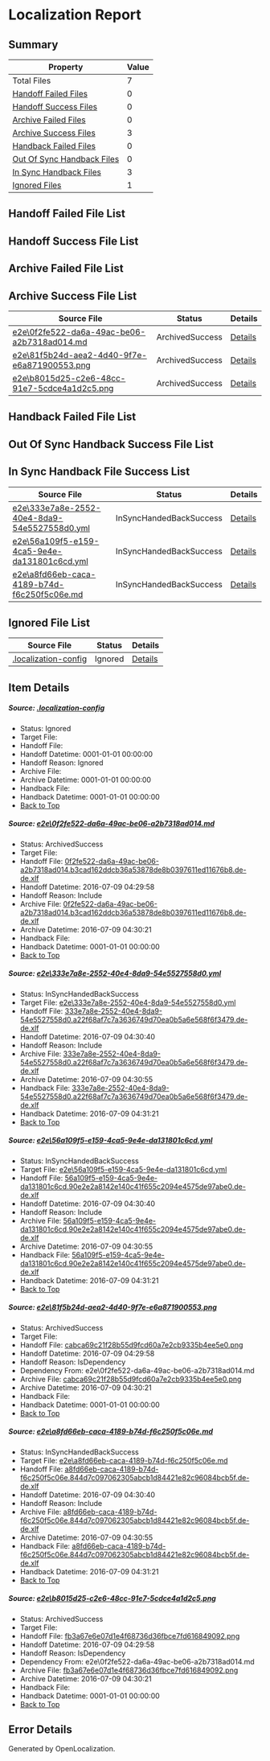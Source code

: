 # <a name='report-top'></a> Localization Report

## Summary
 Property | Value 
 -------- | ----- 
 Total Files | 7
[ Handoff Failed Files ](#handoff-failed-list)| 0
[ Handoff Success Files ](#handoff-success-list)| 0
[ Archive Failed Files ](#archive-failed-list)| 0
[ Archive Success Files ](#archive-success-list)| 3
[ Handback Failed Files ](#handback-failed-list)| 0
[ Out Of Sync Handback Files ](#outofsync-handback-success-list)| 0
[ In Sync Handback Files ](#insync-handback-success-list)| 3
[ Ignored Files ](#ignored-list)| 1

## <a name='handoff-failed-list'></a> Handoff Failed File List

## <a name='handoff-success-list'></a> Handoff Success File List

## <a name='archive-failed-list'></a> Archive Failed File List

## <a name='archive-success-list'></a> Archive Success File List
 Source File | Status | Details 
 ----------- | ------ | ------- 
 [e2e\0f2fe522-da6a-49ac-be06-a2b7318ad014.md](https://github.com/OpenLocalizationTestOrg/oltest/blob/c26c38ef930f3f091db3f0a4c539d18088fe73f9/e2e/0f2fe522-da6a-49ac-be06-a2b7318ad014.md) | ArchivedSuccess | [Details](#1fa891b45a2daa5fa90f1f685b52f91d7f215d8e1)
 [e2e\81f5b24d-aea2-4d40-9f7e-e6a871900553.png](https://github.com/OpenLocalizationTestOrg/oltest/blob/c26c38ef930f3f091db3f0a4c539d18088fe73f9/e2e/81f5b24d-aea2-4d40-9f7e-e6a871900553.png) | ArchivedSuccess | [Details](#cabca69c21f28b55d9fcd60a7e2cb9335b4ee5e04)
 [e2e\b8015d25-c2e6-48cc-91e7-5cdce4a1d2c5.png](https://github.com/OpenLocalizationTestOrg/oltest/blob/c26c38ef930f3f091db3f0a4c539d18088fe73f9/e2e/b8015d25-c2e6-48cc-91e7-5cdce4a1d2c5.png) | ArchivedSuccess | [Details](#fb3a67e6e07d1e4f68736d36fbce7fd6168490926)

## <a name='handback-failed-list'></a> Handback Failed File List

## <a name='outofsync-handback-success-list'></a> Out Of Sync Handback Success File List

## <a name='insync-handback-success-list'></a> In Sync Handback File Success List
 Source File | Status | Details 
 ----------- | ------ | ------- 
 [e2e\333e7a8e-2552-40e4-8da9-54e5527558d0.yml](https://github.com/OpenLocalizationTestOrg/oltest/blob/df9fcd9a40589e3cc31fd97bb43fc79caee82afa/e2e/333e7a8e-2552-40e4-8da9-54e5527558d0.yml) | InSyncHandedBackSuccess | [Details](#894669ef153492a7b3db77b7cebb134b886fad7d2)
 [e2e\56a109f5-e159-4ca5-9e4e-da131801c6cd.yml](https://github.com/OpenLocalizationTestOrg/oltest/blob/df9fcd9a40589e3cc31fd97bb43fc79caee82afa/e2e/56a109f5-e159-4ca5-9e4e-da131801c6cd.yml) | InSyncHandedBackSuccess | [Details](#ee1ff4b58212378b4f8e91716fcd97566361bb553)
 [e2e\a8fd66eb-caca-4189-b74d-f6c250f5c06e.md](https://github.com/OpenLocalizationTestOrg/oltest/blob/df9fcd9a40589e3cc31fd97bb43fc79caee82afa/e2e/a8fd66eb-caca-4189-b74d-f6c250f5c06e.md) | InSyncHandedBackSuccess | [Details](#6d0005d67ae18b01f974dce833fe120930168bac5)

## <a name='ignored-list'></a> Ignored File List
 Source File | Status | Details 
 ----------- | ------ | ------- 
 [.localization-config](https://github.com/OpenLocalizationTestOrg/oltest/blob/df9fcd9a40589e3cc31fd97bb43fc79caee82afa/.localization-config) | Ignored | [Details](#3d4f252ac210baf56311d7e97dcc2db10974dbd20)

## Item Details
##### <a name='3d4f252ac210baf56311d7e97dcc2db10974dbd20'></a> Source: [.localization-config](https://github.com/OpenLocalizationTestOrg/oltest/blob/df9fcd9a40589e3cc31fd97bb43fc79caee82afa/.localization-config)
* Status: Ignored
* Target File: 
* Handoff File: 
* Handoff Datetime: 0001-01-01 00:00:00
* Handoff Reason: Ignored
* Archive File: 
* Archive Datetime: 0001-01-01 00:00:00
* Handback File: 
* Handback Datetime: 0001-01-01 00:00:00
* [Back to Top](#report-top)

##### <a name='1fa891b45a2daa5fa90f1f685b52f91d7f215d8e1'></a> Source: [e2e\0f2fe522-da6a-49ac-be06-a2b7318ad014.md](https://github.com/OpenLocalizationTestOrg/oltest/blob/c26c38ef930f3f091db3f0a4c539d18088fe73f9/e2e/0f2fe522-da6a-49ac-be06-a2b7318ad014.md)
* Status: ArchivedSuccess
* Target File: 
* Handoff File: [0f2fe522-da6a-49ac-be06-a2b7318ad014.b3cad162ddcb36a53878de8b0397611ed11676b8.de-de.xlf](https://github.com/OpenLocalizationTestOrg/olhandoff-e2e/blob/36907674fe6ba49eca6d8ff530bd4785ab90ddde/ol-handoff/OpenLocalizationTestOrg/oltest-dede-fly/ci/ht/0f2fe522-da6a-49ac-be06-a2b7318ad014.b3cad162ddcb36a53878de8b0397611ed11676b8.de-de.xlf)
* Handoff Datetime: 2016-07-09 04:29:58
* Handoff Reason: Include
* Archive File: [0f2fe522-da6a-49ac-be06-a2b7318ad014.b3cad162ddcb36a53878de8b0397611ed11676b8.de-de.xlf](https://github.com/OpenLocalizationTestOrg/olhandoff-e2e/blob/972ddace45c2d0133df0a28bdd078baf936612ed/ol-archive/OpenLocalizationTestOrg/oltest-dede-fly/ci/ht/0f2fe522-da6a-49ac-be06-a2b7318ad014.b3cad162ddcb36a53878de8b0397611ed11676b8.de-de.xlf)
* Archive Datetime: 2016-07-09 04:30:21
* Handback File: 
* Handback Datetime: 0001-01-01 00:00:00
* [Back to Top](#report-top)

##### <a name='894669ef153492a7b3db77b7cebb134b886fad7d2'></a> Source: [e2e\333e7a8e-2552-40e4-8da9-54e5527558d0.yml](https://github.com/OpenLocalizationTestOrg/oltest/blob/df9fcd9a40589e3cc31fd97bb43fc79caee82afa/e2e/333e7a8e-2552-40e4-8da9-54e5527558d0.yml)
* Status: InSyncHandedBackSuccess
* Target File: [e2e\333e7a8e-2552-40e4-8da9-54e5527558d0.yml](https://github.com/OpenLocalizationTestOrg/oltest-dede-fly/blob/9ef2efd802a1a0ceac1179ead5ef00ba9e75460b/e2e/333e7a8e-2552-40e4-8da9-54e5527558d0.yml)
* Handoff File: [333e7a8e-2552-40e4-8da9-54e5527558d0.a22f68af7c7a3636749d70ea0b5a6e568f6f3479.de-de.xlf](https://github.com/OpenLocalizationTestOrg/olhandoff-e2e/blob/c6eae8daf2756a0fa0160492bdff3c1de4f91a7c/ol-handoff/OpenLocalizationTestOrg/oltest-dede-fly/ci/ht/333e7a8e-2552-40e4-8da9-54e5527558d0.a22f68af7c7a3636749d70ea0b5a6e568f6f3479.de-de.xlf)
* Handoff Datetime: 2016-07-09 04:30:40
* Handoff Reason: Include
* Archive File: [333e7a8e-2552-40e4-8da9-54e5527558d0.a22f68af7c7a3636749d70ea0b5a6e568f6f3479.de-de.xlf](https://github.com/OpenLocalizationTestOrg/olhandoff-e2e/blob/45a109793657f7d3f61a46db4337a85a37b6e629/ol-archive/OpenLocalizationTestOrg/oltest-dede-fly/ci/ht/333e7a8e-2552-40e4-8da9-54e5527558d0.a22f68af7c7a3636749d70ea0b5a6e568f6f3479.de-de.xlf)
* Archive Datetime: 2016-07-09 04:30:55
* Handback File: [333e7a8e-2552-40e4-8da9-54e5527558d0.a22f68af7c7a3636749d70ea0b5a6e568f6f3479.de-de.xlf](https://github.com/OpenLocalizationTestOrg/olhandback-e2e/blob/86ede55bbb5f460011ef22e9e28fab81083424e0/ol-handback/OpenLocalizationTestOrg/oltest-dede-fly/ci/ht/333e7a8e-2552-40e4-8da9-54e5527558d0.a22f68af7c7a3636749d70ea0b5a6e568f6f3479.de-de.xlf)
* Handback Datetime: 2016-07-09 04:31:21
* [Back to Top](#report-top)

##### <a name='ee1ff4b58212378b4f8e91716fcd97566361bb553'></a> Source: [e2e\56a109f5-e159-4ca5-9e4e-da131801c6cd.yml](https://github.com/OpenLocalizationTestOrg/oltest/blob/df9fcd9a40589e3cc31fd97bb43fc79caee82afa/e2e/56a109f5-e159-4ca5-9e4e-da131801c6cd.yml)
* Status: InSyncHandedBackSuccess
* Target File: [e2e\56a109f5-e159-4ca5-9e4e-da131801c6cd.yml](https://github.com/OpenLocalizationTestOrg/oltest-dede-fly/blob/9ef2efd802a1a0ceac1179ead5ef00ba9e75460b/e2e/56a109f5-e159-4ca5-9e4e-da131801c6cd.yml)
* Handoff File: [56a109f5-e159-4ca5-9e4e-da131801c6cd.90e2e2a8142e140c41f655c2094e4575de97abe0.de-de.xlf](https://github.com/OpenLocalizationTestOrg/olhandoff-e2e/blob/c6eae8daf2756a0fa0160492bdff3c1de4f91a7c/ol-handoff/OpenLocalizationTestOrg/oltest-dede-fly/ci/ht/56a109f5-e159-4ca5-9e4e-da131801c6cd.90e2e2a8142e140c41f655c2094e4575de97abe0.de-de.xlf)
* Handoff Datetime: 2016-07-09 04:30:40
* Handoff Reason: Include
* Archive File: [56a109f5-e159-4ca5-9e4e-da131801c6cd.90e2e2a8142e140c41f655c2094e4575de97abe0.de-de.xlf](https://github.com/OpenLocalizationTestOrg/olhandoff-e2e/blob/45a109793657f7d3f61a46db4337a85a37b6e629/ol-archive/OpenLocalizationTestOrg/oltest-dede-fly/ci/ht/56a109f5-e159-4ca5-9e4e-da131801c6cd.90e2e2a8142e140c41f655c2094e4575de97abe0.de-de.xlf)
* Archive Datetime: 2016-07-09 04:30:55
* Handback File: [56a109f5-e159-4ca5-9e4e-da131801c6cd.90e2e2a8142e140c41f655c2094e4575de97abe0.de-de.xlf](https://github.com/OpenLocalizationTestOrg/olhandback-e2e/blob/86ede55bbb5f460011ef22e9e28fab81083424e0/ol-handback/OpenLocalizationTestOrg/oltest-dede-fly/ci/ht/56a109f5-e159-4ca5-9e4e-da131801c6cd.90e2e2a8142e140c41f655c2094e4575de97abe0.de-de.xlf)
* Handback Datetime: 2016-07-09 04:31:21
* [Back to Top](#report-top)

##### <a name='cabca69c21f28b55d9fcd60a7e2cb9335b4ee5e04'></a> Source: [e2e\81f5b24d-aea2-4d40-9f7e-e6a871900553.png](https://github.com/OpenLocalizationTestOrg/oltest/blob/c26c38ef930f3f091db3f0a4c539d18088fe73f9/e2e/81f5b24d-aea2-4d40-9f7e-e6a871900553.png)
* Status: ArchivedSuccess
* Target File: 
* Handoff File: [cabca69c21f28b55d9fcd60a7e2cb9335b4ee5e0.png](https://github.com/OpenLocalizationTestOrg/olhandoff-e2e/blob/36907674fe6ba49eca6d8ff530bd4785ab90ddde/ol-handoff/OpenLocalizationTestOrg/oltest-dede-fly/ci/ht/cabca69c21f28b55d9fcd60a7e2cb9335b4ee5e0.png)
* Handoff Datetime: 2016-07-09 04:29:58
* Handoff Reason: IsDependency
* Dependency From: e2e\0f2fe522-da6a-49ac-be06-a2b7318ad014.md
* Archive File: [cabca69c21f28b55d9fcd60a7e2cb9335b4ee5e0.png](https://github.com/OpenLocalizationTestOrg/olhandoff-e2e/blob/972ddace45c2d0133df0a28bdd078baf936612ed/ol-archive/OpenLocalizationTestOrg/oltest-dede-fly/ci/ht/cabca69c21f28b55d9fcd60a7e2cb9335b4ee5e0.png)
* Archive Datetime: 2016-07-09 04:30:21
* Handback File: 
* Handback Datetime: 0001-01-01 00:00:00
* [Back to Top](#report-top)

##### <a name='6d0005d67ae18b01f974dce833fe120930168bac5'></a> Source: [e2e\a8fd66eb-caca-4189-b74d-f6c250f5c06e.md](https://github.com/OpenLocalizationTestOrg/oltest/blob/df9fcd9a40589e3cc31fd97bb43fc79caee82afa/e2e/a8fd66eb-caca-4189-b74d-f6c250f5c06e.md)
* Status: InSyncHandedBackSuccess
* Target File: [e2e\a8fd66eb-caca-4189-b74d-f6c250f5c06e.md](https://github.com/OpenLocalizationTestOrg/oltest-dede-fly/blob/9ef2efd802a1a0ceac1179ead5ef00ba9e75460b/e2e/a8fd66eb-caca-4189-b74d-f6c250f5c06e.md)
* Handoff File: [a8fd66eb-caca-4189-b74d-f6c250f5c06e.844d7c097062305abcb1d84421e82c96084bcb5f.de-de.xlf](https://github.com/OpenLocalizationTestOrg/olhandoff-e2e/blob/c6eae8daf2756a0fa0160492bdff3c1de4f91a7c/ol-handoff/OpenLocalizationTestOrg/oltest-dede-fly/ci/ht/a8fd66eb-caca-4189-b74d-f6c250f5c06e.844d7c097062305abcb1d84421e82c96084bcb5f.de-de.xlf)
* Handoff Datetime: 2016-07-09 04:30:40
* Handoff Reason: Include
* Archive File: [a8fd66eb-caca-4189-b74d-f6c250f5c06e.844d7c097062305abcb1d84421e82c96084bcb5f.de-de.xlf](https://github.com/OpenLocalizationTestOrg/olhandoff-e2e/blob/45a109793657f7d3f61a46db4337a85a37b6e629/ol-archive/OpenLocalizationTestOrg/oltest-dede-fly/ci/ht/a8fd66eb-caca-4189-b74d-f6c250f5c06e.844d7c097062305abcb1d84421e82c96084bcb5f.de-de.xlf)
* Archive Datetime: 2016-07-09 04:30:55
* Handback File: [a8fd66eb-caca-4189-b74d-f6c250f5c06e.844d7c097062305abcb1d84421e82c96084bcb5f.de-de.xlf](https://github.com/OpenLocalizationTestOrg/olhandback-e2e/blob/86ede55bbb5f460011ef22e9e28fab81083424e0/ol-handback/OpenLocalizationTestOrg/oltest-dede-fly/ci/ht/a8fd66eb-caca-4189-b74d-f6c250f5c06e.844d7c097062305abcb1d84421e82c96084bcb5f.de-de.xlf)
* Handback Datetime: 2016-07-09 04:31:21
* [Back to Top](#report-top)

##### <a name='fb3a67e6e07d1e4f68736d36fbce7fd6168490926'></a> Source: [e2e\b8015d25-c2e6-48cc-91e7-5cdce4a1d2c5.png](https://github.com/OpenLocalizationTestOrg/oltest/blob/c26c38ef930f3f091db3f0a4c539d18088fe73f9/e2e/b8015d25-c2e6-48cc-91e7-5cdce4a1d2c5.png)
* Status: ArchivedSuccess
* Target File: 
* Handoff File: [fb3a67e6e07d1e4f68736d36fbce7fd616849092.png](https://github.com/OpenLocalizationTestOrg/olhandoff-e2e/blob/36907674fe6ba49eca6d8ff530bd4785ab90ddde/ol-handoff/OpenLocalizationTestOrg/oltest-dede-fly/ci/ht/fb3a67e6e07d1e4f68736d36fbce7fd616849092.png)
* Handoff Datetime: 2016-07-09 04:29:58
* Handoff Reason: IsDependency
* Dependency From: e2e\0f2fe522-da6a-49ac-be06-a2b7318ad014.md
* Archive File: [fb3a67e6e07d1e4f68736d36fbce7fd616849092.png](https://github.com/OpenLocalizationTestOrg/olhandoff-e2e/blob/972ddace45c2d0133df0a28bdd078baf936612ed/ol-archive/OpenLocalizationTestOrg/oltest-dede-fly/ci/ht/fb3a67e6e07d1e4f68736d36fbce7fd616849092.png)
* Archive Datetime: 2016-07-09 04:30:21
* Handback File: 
* Handback Datetime: 0001-01-01 00:00:00
* [Back to Top](#report-top)


## Error Details

Generated by OpenLocalization.
